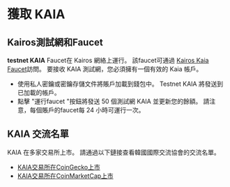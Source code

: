 # 獲取 KAIA

## Kairos測試網和Faucet<a id="kairos-testnet-and-faucet"></a>

**testnet KAIA** Faucet在 Kairos 網絡上運行。 該faucet可通過 [Kairos Kaia Faucet](https://faucet.kaia.io)訪問。 要接收 KAIA 測試網，您必須擁有一個有效的 Kaia 帳戶。

- 使用私人密鑰或密鑰存儲文件將賬戶加載到錢包中。 Testnet KAIA 將發送到已加載的帳戶。
- 點擊 "運行faucet "按鈕將發送 50 個測試網 KAIA 並更新您的餘額。 請注意，每個賬戶的faucet每 24 小時可運行一次。

## KAIA 交流名單<a id="kaia-exchange-list"></a>

KAIA 在多家交易所上市。  請通過以下鏈接查看韓國國際交流協會的交流名單。

- [KAIA交易所在CoinGecko上市](https://www.coingecko.com/en/coins/klay#markets)
- [KAIA交易所在CoinMarketCap上市](https://coinmarketcap.com/currencies/klaytn/markets/)
